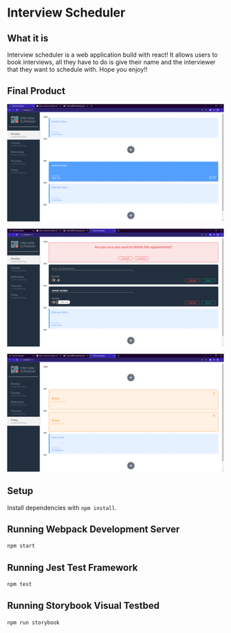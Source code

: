 # Interview Scheduler

## What it is

Interview scheduler is a web application build with react! It allows users to book interviews, all they have to do is give their name and the interviewer that they want to schedule with. Hope you enjoy!!

## Final Product

!["screenshot of page in normal state"](https://github.com/SeanConnorz/interview-scheduler/blob/master/public/images/interview-scheduler-home.png)

!["screenshot of page in multiple states"](https://github.com/SeanConnorz/interview-scheduler/blob/master/public/images/interview-rainbow.png)

!["screenshot of error page"](https://github.com/SeanConnorz/interview-scheduler/blob/master/public/images/interview-error.png)

## Setup

Install dependencies with `npm install`.

## Running Webpack Development Server

```sh
npm start
```

## Running Jest Test Framework

```sh
npm test
```

## Running Storybook Visual Testbed

```sh
npm run storybook
```
